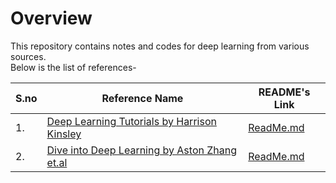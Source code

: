 # Overview

This repository contains notes and codes for deep learning from various sources. <br>
Below is the list of references-

| S.no | Reference Name                               | README's Link |
|------|----------------------------------------------|---------------|
| 1.   | [Deep Learning Tutorials by Harrison Kinsley](https://www.youtube.com/watch?v=oYbVFhK_olY)  | [ReadMe.md](https://github.com/purvasingh96/Deep-learning-with-neural-networks/blob/master/Codes/sentdex/ReadMe.md)              |
| 2.   | [Dive into Deep Learning by Aston Zhang et.al](http://d2l.ai/) |  [ReadMe.md](https://github.com/purvasingh96/Deep-learning-with-neural-networks/blob/master/Codes/d2l_ai/ReadMe.md)             |
